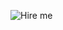 ![Hire me](https://user-images.githubusercontent.com/1047165/97986797-85374500-1dda-11eb-8aa8-212f7cd88507.png)
